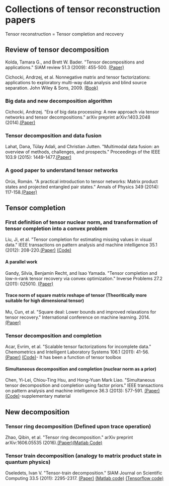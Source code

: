 # Collections of tensor reconstruction papers
Tensor reconstruction = Tensor completion and recovery

## Review of tensor decomposition
Kolda, Tamara G., and Brett W. Bader. "Tensor decompositions and applications." SIAM review 51.3 (2009): 455-500. [(Paper)](https://epubs.siam.org/doi/abs/10.1137/07070111X?journalCode=siread)

Cichocki, Andrzej, et al. Nonnegative matrix and tensor factorizations: applications to exploratory multi-way data analysis and blind source separation. John Wiley & Sons, 2009. [(Book)](http://www.academia.edu/download/46426061/Nonnegative_Matrix_and_Tensor_Factorizat20160612-12469-1usk837.pdf) 

### Big data and new decomposition algorithm
Cichocki, Andrzej. "Era of big data processing: A new approach via tensor networks and tensor decompositions." arXiv preprint arXiv:1403.2048 (2014).[(Paper)](https://arxiv.org/pdf/1403.2048.pdf) 

### Tensor decomposition and data fusion
Lahat, Dana, Tülay Adali, and Christian Jutten. "Multimodal data fusion: an overview of methods, challenges, and prospects." Proceedings of the IEEE 103.9 (2015): 1449-1477.[(Paper)](https://mdsoar.org/bitstream/handle/11603/10867/Lahat_Adali_Jutten_DataFusion_2015.pdf?sequence=1&isAllowed=y) 

### A good paper to understand tensor networks
Orús, Román. "A practical introduction to tensor networks: Matrix product states and projected entangled pair states." Annals of Physics 349 (2014): 117-158.[(Paper)](https://arxiv.org/pdf/1306.2164.pdf;)

## Tensor completion

### First definition of tensor nuclear norm, and transformation of tensor completion into a convex problem
Liu, Ji, et al. "Tensor completion for estimating missing values in visual data." IEEE transactions on pattern analysis and machine intelligence 35.1 (2012): 208-220.[(Paper)](https://repository.kaust.edu.sa/bitstream/handle/10754/562566/2012.PAMI.JiLiu.Tensor%20Completion.pdf?sequence=1) [(Code)](http://www.cs.rochester.edu/u/jliu/code/TensorCompletion.zip)

#### A parallel work
Gandy, Silvia, Benjamin Recht, and Isao Yamada. "Tensor completion and low-n-rank tensor recovery via convex optimization." Inverse Problems 27.2 (2011): 025010. [(Paper)](https://arxiv.org/pdf/1311.6182)

#### Trace norm of square matrix reshape of tensor (Theoritically more suitable for high dimensional tensor)
Mu, Cun, et al. "Square deal: Lower bounds and improved relaxations for tensor recovery." International conference on machine learning. 2014. [(Paper)](http://proceedings.mlr.press/v32/mu14.pdf)

### Tensor decomposition and completion

Acar, Evrim, et al. "Scalable tensor factorizations for incomplete data." Chemometrics and Intelligent Laboratory Systems 106.1 (2011): 41-56.[(Paper)](https://arxiv.org/pdf/1005.2197) [(Code)](https://www.tensortoolbox.org/cp_wopt_doc.html)- It has been a function of tensor toolbox

#### Simultaneous decomposition and completion (nuclear norm as a prior)
Chen, Yi-Lei, Chiou-Ting Hsu, and Hong-Yuan Mark Liao. "Simultaneous tensor decomposition and completion using factor priors." IEEE transactions on pattern analysis and machine intelligence 36.3 (2013): 577-591. [(Paper)](https://ir.nctu.edu.tw/bitstream/11536/23758/1/000331450100014.pdf) [(Code)](https://www.computer.org/csdl/journal/tp/2014/03/ttp2014030577/13rRUxASuNM)-supplementary material

## New decomposition

### Tensor ring decomposition (Defined upon trace operation)
Zhao, Qibin, et al. "Tensor ring decomposition." arXiv preprint arXiv:1606.05535 (2016).[(Paper)](https://arxiv.org/pdf/1606.05535.pdf)[(Matlab Code)](https://github.com/oscarmickelin/tensor-ring-decomposition)

### Tensor train decomposition (analogy to matrix product state in quantum physics)
Oseledets, Ivan V. "Tensor-train decomposition." SIAM Journal on Scientific Computing 33.5 (2011): 2295-2317. [(Paper)](https://www.researchgate.net/profile/Ivan_Oseledets2/publication/220412263_Tensor-Train_Decomposition/links/5bbfb5c5299bf1004c5a56e3/Tensor-Train-Decomposition.pdf) [(Matlab code)](https://github.com/oseledets/TT-Toolbox) [(Tensorflow code)](https://github.com/Bihaqo/t3f)

